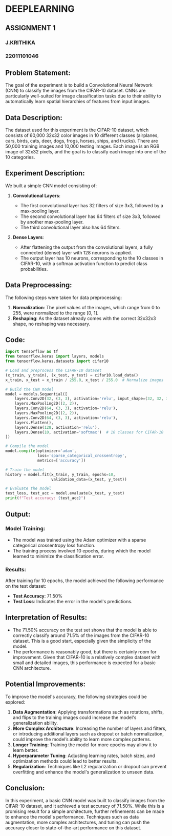 
# DEEPLEARNING
## ASSIGNMENT 1
### J.KRITHIKA
### 22011101046

## Problem Statement:
The goal of the experiment is to build a Convolutional Neural Network (CNN) to classify the images from the CIFAR-10 dataset. CNNs are particularly well-suited for image classification tasks due to their ability to automatically learn spatial hierarchies of features from input images.

## Data Description:
The dataset used for this experiment is the CIFAR-10 dataset, which consists of 60,000 32x32 color images in 10 different classes (airplanes, cars, birds, cats, deer, dogs, frogs, horses, ships, and trucks). There are 50,000 training images and 10,000 testing images. Each image is an RGB image of 32x32 pixels, and the goal is to classify each image into one of the 10 categories.

## Experiment Description:
We built a simple CNN model consisting of:

1. **Convolutional Layers**: 
   - The first convolutional layer has 32 filters of size 3x3, followed by a max-pooling layer.
   - The second convolutional layer has 64 filters of size 3x3, followed by another max-pooling layer.
   - The third convolutional layer also has 64 filters.

2. **Dense Layers**:
   - After flattening the output from the convolutional layers, a fully connected (dense) layer with 128 neurons is applied.
   - The output layer has 10 neurons, corresponding to the 10 classes in CIFAR-10, with a softmax activation function to predict class probabilities.

## Data Preprocessing:

The following steps were taken for data preprocessing:
1. **Normalization**: The pixel values of the images, which range from 0 to 255, were normalized to the range [0, 1].
2. **Reshaping**: As the dataset already comes with the correct 32x32x3 shape, no reshaping was necessary.

## Code:

```python 
import tensorflow as tf
from tensorflow.keras import layers, models
from tensorflow.keras.datasets import cifar10

# Load and preprocess the CIFAR-10 dataset
(x_train, y_train), (x_test, y_test) = cifar10.load_data()
x_train, x_test = x_train / 255.0, x_test / 255.0  # Normalize images

# Build the CNN model
model = models.Sequential([
    layers.Conv2D(32, (3, 3), activation='relu', input_shape=(32, 32, 3)),
    layers.MaxPooling2D((2, 2)),
    layers.Conv2D(64, (3, 3), activation='relu'),
    layers.MaxPooling2D((2, 2)),
    layers.Conv2D(64, (3, 3), activation='relu'),
    layers.Flatten(),
    layers.Dense(128, activation='relu'),
    layers.Dense(10, activation='softmax')  # 10 classes for CIFAR-10
])

# Compile the model
model.compile(optimizer='adam',
              loss='sparse_categorical_crossentropy',
              metrics=['accuracy'])

# Train the model
history = model.fit(x_train, y_train, epochs=10, 
                    validation_data=(x_test, y_test))

# Evaluate the model
test_loss, test_acc = model.evaluate(x_test, y_test)
print(f"Test accuracy: {test_acc}")
```

## Output:

### Model Training:
- The model was trained using the Adam optimizer with a sparse categorical crossentropy loss function.
- The training process involved 10 epochs, during which the model learned to minimize the classification error.

### Results:
After training for 10 epochs, the model achieved the following performance on the test dataset:
- **Test Accuracy**: 71.50%
- **Test Loss**: Indicates the error in the model's predictions.

## Interpretation of Results:

- The 71.50% accuracy on the test set shows that the model is able to correctly classify around 71.5% of the images from the CIFAR-10 dataset. This is a good start, especially given the simplicity of the model.
- The performance is reasonably good, but there is certainly room for improvement. Given that CIFAR-10 is a relatively complex dataset with small and detailed images, this performance is expected for a basic CNN architecture.

## Potential Improvements:

To improve the model's accuracy, the following strategies could be explored:
1. **Data Augmentation**: Applying transformations such as rotations, shifts, and flips to the training images could increase the model's generalization ability.
2. **More Complex Architecture**: Increasing the number of layers and filters, or introducing additional layers such as dropout or batch normalization, could improve the model’s ability to learn more complex patterns.
3. **Longer Training**: Training the model for more epochs may allow it to learn better.
4. **Hyperparameter Tuning**: Adjusting learning rates, batch sizes, and optimization methods could lead to better results.
5. **Regularization**: Techniques like L2 regularization or dropout can prevent overfitting and enhance the model's generalization to unseen data.

## Conclusion:

In this experiment, a basic CNN model was built to classify images from the CIFAR-10 dataset, and it achieved a test accuracy of 71.50%. While this is a promising result for a simple architecture, further refinements can be made to enhance the model's performance. Techniques such as data augmentation, more complex architectures, and tuning can push the accuracy closer to state-of-the-art performance on this dataset.
